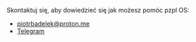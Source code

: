 Skontaktuj się, aby dowiedzieć się jak możesz pomóc pzpl OS:
- [piotrbadelek@proton.me](mailto:piotrbadelek@proton.me)
- [Telegram](https://t.me/+oRl6BcNqL0NjZjY0)

